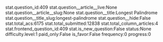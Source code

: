 stat.question_id:409
stat.question__article__live:None
stat.question__article__slug:None
stat.question__title:Longest Palindrome
stat.question__title_slug:longest-palindrome
stat.question__hide:False
stat.total_acs:6175
stat.total_submitted:12838
stat.total_column_articles:4
stat.frontend_question_id:409
stat.is_new_question:False
status:None
difficulty.level:1
paid_only:False
is_favor:False
frequency:0
progress:0
